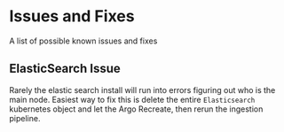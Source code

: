 # Issues and Fixes

A list of possible known issues and fixes

## ElasticSearch Issue

Rarely the elastic search install will run into errors figuring out who is the main node. Easiest way to fix this is delete the entire `Elasticsearch` kubernetes object and let the Argo Recreate, then rerun the ingestion pipeline.
